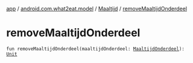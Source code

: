 [app](../../index.md) / [android.com.what2eat.model](../index.md) / [Maaltijd](index.md) / [removeMaaltijdOnderdeel](./remove-maaltijd-onderdeel.md)

# removeMaaltijdOnderdeel

`fun removeMaaltijdOnderdeel(maaltijdOnderdeel: `[`MaaltijdOnderdeel`](../-maaltijd-onderdeel/index.md)`): `[`Unit`](https://kotlinlang.org/api/latest/jvm/stdlib/kotlin/-unit/index.html)